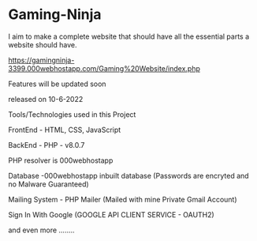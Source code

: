# Gaming-Ninja

I aim to make a complete website that should have all the essential parts a website should have.

https://gamingninja-3399.000webhostapp.com/Gaming%20Website/index.php

Features will be updated soon

released on 10-6-2022


Tools/Technologies used in this Project

FrontEnd - HTML, CSS, JavaScript

BackEnd - PHP - v8.0.7

PHP resolver is 000webhostapp

Database -000webhostapp inbuilt database (Passwords are encryted and no Malware Guaranteed)

Mailing System - PHP Mailer (Mailed with mine Private Gmail Account)

Sign In With Google (GOOGLE API CLIENT SERVICE - OAUTH2)

and even more ........
